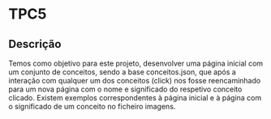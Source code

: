 # TPC5
## Descrição
Temos como objetivo para este projeto, desenvolver uma página inicial com um conjunto de conceitos, sendo a base conceitos.json, que após a interação com qualquer um dos conceitos (click) nos fosse reencaminhado para um nova página com o nome e significado do respetivo conceito clicado.
Existem exemplos correspondentes à página inicial e à página com o significado de um conceito no ficheiro imagens.